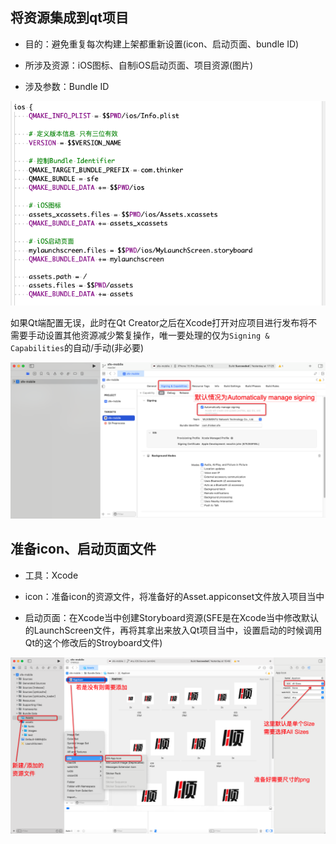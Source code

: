 ## 将资源集成到qt项目
 - 目的：避免重复每次构建上架都重新设置(icon、启动页面、bundle ID)

 - 所涉及资源：iOS图标、自制iOS启动页面、项目资源(图片)

 - 涉及参数：Bundle ID

![qt配置图](../img/image-source-1.png)

如果Qt端配置无误，此时在Qt Creator之后在Xcode打开对应项目进行发布将不需要手动设置其他资源减少繁复操作，唯一要处理的仅为`Signing & Capabilities`的自动/手动(非必要)

![默认Signing&Capabilities](../img/image-source-2.png)

## 准备icon、启动页面文件

 - 工具：Xcode

 - icon：准备icon的资源文件，将准备好的Asset.appiconset文件放入项目当中
 
 - 启动页面：在Xcode当中创建Storyboard资源(SFE是在Xcode当中修改默认的LaunchScreen文件，再将其拿出来放入Qt项目当中，设置启动的时候调用Qt的这个修改后的Stroyboard文件)

![准备icon资源文件](../img/image-24.png)

